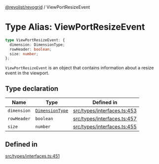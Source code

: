 [@revolist/revogrid](README.md) / ViewPortResizeEvent

# Type Alias: ViewPortResizeEvent

```ts
type ViewPortResizeEvent: {
  dimension: DimensionType;
  rowHeader: boolean;
  size: number;
};
```

`ViewPortResizeEvent` is an object that contains information about a resize
event in the viewport.

## Type declaration

| Name | Type | Defined in |
| ------ | ------ | ------ |
| `dimension` | [`DimensionType`](TypeAlias.DimensionType.md) | [src/types/interfaces.ts:453](https://github.com/revolist/revogrid/blob/541ed3c2070ab701e47c29bb6172b17d19a08816/src/types/interfaces.ts#L453) |
| `rowHeader` | `boolean` | [src/types/interfaces.ts:457](https://github.com/revolist/revogrid/blob/541ed3c2070ab701e47c29bb6172b17d19a08816/src/types/interfaces.ts#L457) |
| `size` | `number` | [src/types/interfaces.ts:455](https://github.com/revolist/revogrid/blob/541ed3c2070ab701e47c29bb6172b17d19a08816/src/types/interfaces.ts#L455) |

## Defined in

[src/types/interfaces.ts:451](https://github.com/revolist/revogrid/blob/541ed3c2070ab701e47c29bb6172b17d19a08816/src/types/interfaces.ts#L451)
